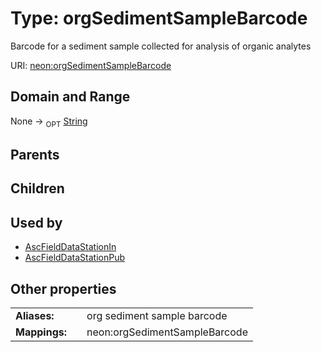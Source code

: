 
# Type: orgSedimentSampleBarcode


Barcode for a sediment sample collected for analysis of organic analytes

URI: [neon:orgSedimentSampleBarcode](https://data.neonscience.org/orgSedimentSampleBarcode)


## Domain and Range

None ->  <sub>OPT</sub> [String](types/String.md)

## Parents


## Children


## Used by

 * [AscFieldDataStationIn](AscFieldDataStationIn.md)
 * [AscFieldDataStationPub](AscFieldDataStationPub.md)

## Other properties

|  |  |  |
| --- | --- | --- |
| **Aliases:** | | org sediment sample barcode |
| **Mappings:** | | neon:orgSedimentSampleBarcode |


